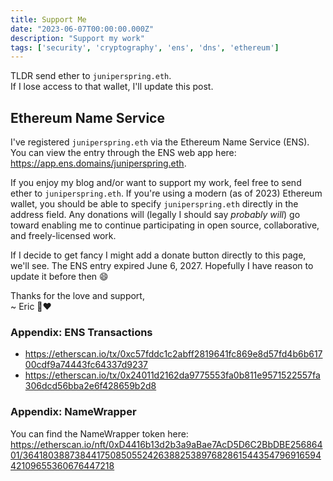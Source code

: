 ```yaml
---
title: Support Me
date: "2023-06-07T00:00:00.000Z"
description: "Support my work"
tags: ['security', 'cryptography', 'ens', 'dns', 'ethereum']
---
```

TLDR send ether to `juniperspring.eth`.  
If I lose access to that wallet, I'll update this post.

## Ethereum Name Service
I've registered `juniperspring.eth` via the Ethereum Name Service (ENS).
You can view the entry through the ENS web app here: https://app.ens.domains/juniperspring.eth.

If you enjoy my blog and/or want to support my work, feel free to send ether to `juniperspring.eth`. If you're using a modern (as of 2023) Ethereum wallet, you should be able to specify `juniperspring.eth` directly in the address field. Any donations will (legally I should say *probably will*) go toward enabling me to continue participating in open source, collaborative, and freely-licensed work.

If I decide to get fancy I might add a donate button directly to this page, we'll see. The ENS entry expired June 6, 2027. Hopefully I have reason to update it before then 😄

Thanks for the love and support,  
~ Eric 🌱❤️

### Appendix: ENS Transactions
- https://etherscan.io/tx/0xc57fddc1c2abff2819641fc869e8d57fd4b6b61700cdf9a74443fc64337d9237
- https://etherscan.io/tx/0x24011d2162da9775553fa0b811e9571522557fa306dcd56bba2e6f428659b2d8

### Appendix: NameWrapper
You can find the NameWrapper token here: https://etherscan.io/nft/0xD4416b13d2b3a9aBae7AcD5D6C2BbDBE25686401/36418038873844175085055242638825389768286154435479691659442109655360676447218
